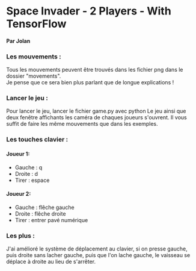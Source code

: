 # Space Invader - 2 Players - With TensorFlow
#### Par Jolan

###  Les mouvements :
Tous les mouvements peuvent être trouvés dans les fichier png dans
le dossier "movements".  
Je pense que ce sera bien plus parlant que de longue explications !

### Lancer le jeu :
Pour lancer le jeu, lancer le fichier game.py avec python
Le jeu ainsi que deux fenêtre affichants les caméra de chaques joueurs s'ouvrent.
Il vous suffit de faire les même mouvements que dans les exemples.  

### Les touches clavier :
#### Joueur 1:
  - Gauche : q
  - Droite : d
  - Tirer : espace
#### Joueur 2:
  - Gauche : flêche gauche
  - Droite : flêche droite
  - Tirer : entrer pavé numérique

### Les plus :
J'ai amélioré le système de déplacement au clavier, si on presse gauche,
puis droite sans lacher gauche, puis que l'on lache gauche, le vaisseau
se déplace à droite au lieu de s'arrêter.